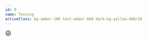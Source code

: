```yaml
---
id: 9
name: Testing
activeClass: bg-amber-100 text-amber-600 dark:bg-yellow-400/20
---
```


<svg xmlns="http://www.w3.org/2000/svg" width="20" height="20" viewBox="0 0 256 256"><g fill="currentColor"><path d="M232 128c0 12.51-17.82 21.95-22.68 33.69c-4.68 11.32 1.42 30.65-7.78 39.85s-28.53 3.1-39.85 7.78C150 214.18 140.5 232 128 232s-22-17.82-33.69-22.68c-11.32-4.68-30.65 1.42-39.85-7.78s-3.1-28.53-7.78-39.85C41.82 150 24 140.5 24 128s17.82-22 22.68-33.69c4.68-11.31-1.42-30.65 7.78-39.85s28.54-3.1 39.85-7.78C106.05 41.82 115.5 24 128 24s22 17.82 33.69 22.68c11.32 4.68 30.65-1.42 39.85 7.78s3.1 28.53 7.78 39.85C214.18 106.05 232 115.5 232 128Z" opacity=".2"/><path d="M225.86 102.82c-3.77-3.94-7.67-8-9.14-11.57c-1.36-3.27-1.44-8.69-1.52-13.94c-.15-9.76-.31-20.82-8-28.51s-18.75-7.85-28.51-8c-5.25-.08-10.67-.16-13.94-1.52c-3.56-1.47-7.63-5.37-11.57-9.14C146.28 23.51 138.44 16 128 16s-18.27 7.51-25.18 14.14c-3.94 3.77-8 7.67-11.57 9.14c-3.25 1.36-8.69 1.44-13.94 1.52c-9.76.15-20.82.31-28.51 8s-7.8 18.75-8 28.51c-.08 5.25-.16 10.67-1.52 13.94c-1.47 3.56-5.37 7.63-9.14 11.57C23.51 109.72 16 117.56 16 128s7.51 18.27 14.14 25.18c3.77 3.94 7.67 8 9.14 11.57c1.36 3.27 1.44 8.69 1.52 13.94c.15 9.76.31 20.82 8 28.51s18.75 7.85 28.51 8c5.25.08 10.67.16 13.94 1.52c3.56 1.47 7.63 5.37 11.57 9.14c6.9 6.63 14.74 14.14 25.18 14.14s18.27-7.51 25.18-14.14c3.94-3.77 8-7.67 11.57-9.14c3.27-1.36 8.69-1.44 13.94-1.52c9.76-.15 20.82-.31 28.51-8s7.85-18.75 8-28.51c.08-5.25.16-10.67 1.52-13.94c1.47-3.56 5.37-7.63 9.14-11.57c6.63-6.9 14.14-14.74 14.14-25.18s-7.51-18.27-14.14-25.18Zm-11.55 39.29c-4.79 5-9.75 10.17-12.38 16.52c-2.52 6.1-2.63 13.07-2.73 19.82c-.1 7-.21 14.33-3.32 17.43s-10.39 3.22-17.43 3.32c-6.75.1-13.72.21-19.82 2.73c-6.35 2.63-11.52 7.59-16.52 12.38S132 224 128 224s-9.15-4.92-14.11-9.69s-10.17-9.75-16.52-12.38c-6.1-2.52-13.07-2.63-19.82-2.73c-7-.1-14.33-.21-17.43-3.32s-3.22-10.39-3.32-17.43c-.1-6.75-.21-13.72-2.73-19.82c-2.63-6.35-7.59-11.52-12.38-16.52S32 132 32 128s4.92-9.15 9.69-14.11s9.75-10.17 12.38-16.52c2.52-6.1 2.63-13.07 2.73-19.82c.1-7 .21-14.33 3.32-17.43s10.39-3.22 17.43-3.32c6.75-.1 13.72-.21 19.82-2.73c6.35-2.63 11.52-7.59 16.52-12.38S124 32 128 32s9.15 4.92 14.11 9.69s10.17 9.75 16.52 12.38c6.1 2.52 13.07 2.63 19.82 2.73c7 .1 14.33.21 17.43 3.32s3.22 10.39 3.32 17.43c.1 6.75.21 13.72 2.73 19.82c2.63 6.35 7.59 11.52 12.38 16.52S224 124 224 128s-4.92 9.15-9.69 14.11Zm-40.65-43.77a8 8 0 0 1 0 11.32l-56 56a8 8 0 0 1-11.32 0l-24-24a8 8 0 0 1 11.32-11.32L112 148.69l50.34-50.35a8 8 0 0 1 11.32 0Z"/></g></svg>